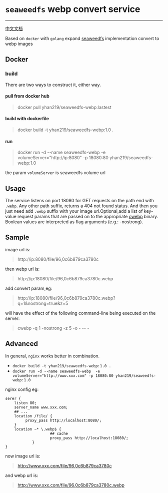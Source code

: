 # `seaweedfs` webp convert service

----------

[中文文档](README_CN.md)

Based on `docker` with `golang` expand [seaweedfs](https://github.com/chrislusf/seaweedfs) implementation convert to webp images

## Docker

### build
 There are two ways to construct it, either way.
#### pull from docker hub
> docker pull yhan219/seaweedfs-webp:lastest

#### build with dockerfile
> docker build -t yhan219/seaweedfs-webp:1.0 .

#### run
> docker run -d --name seaweedfs-webp -e volumeServer="http://ip:8080" -p 18080:80 yhan219/seaweedfs-webp:1.0

 the param `volumeServer` is seaweedfs volume url

## Usage
The service listens on port 18080 for GET requests on the path end with `.webp`. Any other path suffix,  returns a 404 not found status.
And then you just need add `.webp` suffix with your image url.Optional,add a list of key-value request params that are passed on to the appropriate [cwebp](https://developers.google.cn/speed/webp/docs/cwebp) binary. Boolean values are interpreted as flag arguments (e.g.: -nostrong).

## Sample
image url is:
> http://ip:8080/file/96,0c6b879ca3780c

then webp url is:
> http://ip:18080/file/96,0c6b879ca3780c.webp

add convert param,eg:
> http://ip:18080/file/96,0c6b879ca3780c.webp?q=1&nostrong=true&z=5

will have the effect of the following command-line being executed on the server:
> cwebp -q 1 -nostrong -z 5 -o - -- -

## Advanced
In general, `nginx` works better in combination.

- `docker build -t yhan219/seaweedfs-webp:1.0 .`
- `docker run -d --name seaweedfs-webp  -e volumeServer="http://www.xxx.com" -p 18080:80 yhan219/seaweedfs-webp:1.0`

nginx config eg:

``` shell
serer {
    listen 80;
    server_name www.xxx.com;
    ## ...
    location /file/ {
         proxy_pass http://localhost:8080/;
    }
    location ~* \.webp$ {
                    ## cache
                    proxy_pass http://localhost:18080/;
            }
}
```

now image url is:
> http://www.xxx.com/file/96,0c6b879ca3780c

and webp url is:
> http://www.xxx.com/file/96,0c6b879ca3780c.webp






